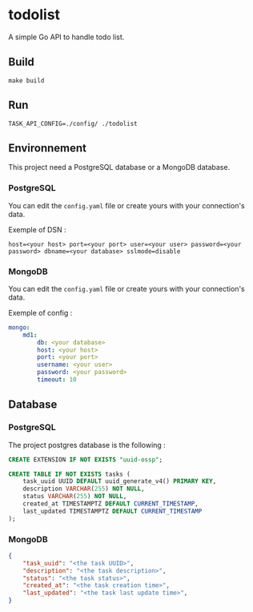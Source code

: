# todolist

A simple Go API to handle todo list.

## Build

`make build`

## Run 

`TASK_API_CONFIG=./config/ ./todolist`

## Environnement
This project need a PostgreSQL database or a MongoDB database.

### PostgreSQL
You can edit the `config.yaml` file or create yours with your connection's data.

Exemple of DSN : 
```
host=<your host> port=<your port> user=<your user> password=<your password> dbname=<your database> sslmode=disable
```

### MongoDB
You can edit the `config.yaml` file or create yours with your connection's data.

Exemple of config : 
```YAML
mongo:
    md1:
        db: <your database>
        host: <your host>
        port: <your port>
        username: <your user>
        password: <your password>
        timeout: 10
```

## Database
### PostgreSQL
The project postgres database is the following :
```SQL
CREATE EXTENSION IF NOT EXISTS "uuid-ossp";

CREATE TABLE IF NOT EXISTS tasks (
    task_uuid UUID DEFAULT uuid_generate_v4() PRIMARY KEY,
    description VARCHAR(255) NOT NULL,
    status VARCHAR(255) NOT NULL,
    created_at TIMESTAMPTZ DEFAULT CURRENT_TIMESTAMP,
    last_updated TIMESTAMPTZ DEFAULT CURRENT_TIMESTAMP
);
```
### MongoDB
```JSON
{
    "task_uuid": "<the task UUID>",
    "description": "<the task description>",
    "status": "<the task status>",
    "created_at": "<the task creation time>",
    "last_updated": "<the task last update time>",
}
``````